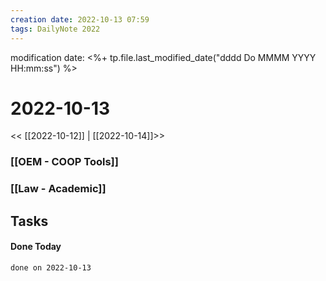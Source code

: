 ```yaml
---
creation date: 2022-10-13 07:59
tags: DailyNote 2022
---
```


modification date: <%+ tp.file.last_modified_date("dddd Do MMMM YYYY HH:mm:ss") %> 

# 2022-10-13

<< [[2022-10-12]] | [[2022-10-14]]>>


### [[OEM - COOP Tools]]


### [[Law - Academic]]

## Tasks



#### Done Today

```tasks
done on 2022-10-13
```

